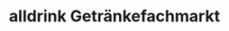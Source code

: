 ---
title: "alldrink Getränkefachmarkt"
url: /waldfischbach-burgalben/alldrink-getraenkefachmarkt/
shop: Getränke
---